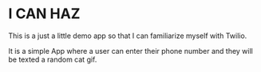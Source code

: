 # I CAN HAZ

This is a just a little demo app so that I can familiarize myself with Twilio.

It is a simple App where a user can enter their phone number and they will be texted a random cat gif.
